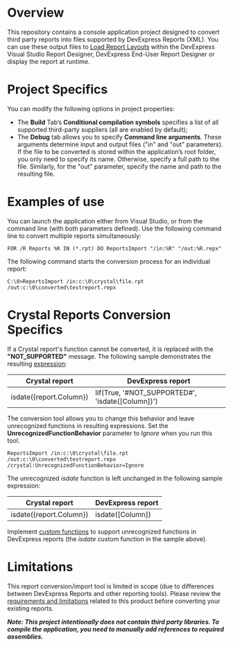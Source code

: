 # Overview
This repository contains a console application project designed to convert third party reports into files supported by DevExpress Reports (XML). You can use these output files to [Load Report Layouts](https://docs.devexpress.com/XtraReports/2666/detailed-guide-to-devexpress-reporting/store-and-distribute-reports/store-report-layouts-and-documents/load-report-layouts) within the DevExpress Visual Studio Report Designer, DevExpress End-User Report Designer or display the report at runtime.

# Project Specifics
You can modify the following options in project properties:
 *	The **Build** Tab’s **Conditional compilation symbols** specifies a list of all supported third-party suppliers (all are enabled by default);
 *	The **Debug** tab allows you to specify **Command line arguments**. These arguments determine input and output files ("in" and "out" parameters). If the file to be converted is stored within the application’s root folder, you only need to specify its name. Otherwise, specify a full path to the file. Similarly, for the "out" parameter, specify the name and path to the resulting file.

# Examples of use
You can launch the application either from Visual Studio, or from the command line (with both parameters defined).
Use the following command line to convert multiple reports simultaneously:
```
FOR /R Reports %R IN (*.rpt) DO ReportsImport "/in:%R" "/out:%R.repx"
```
The following command starts the conversion process for an individual report: 
```
C:\0>ReportsImport /in:c:\0\crystal\file.rpt /out:c:\0\converted\testreport.repx
```

# Crystal Reports Conversion Specifics

If a Crystal report's function cannot be converted, it is replaced with the **"NOT_SUPPORTED"** message. The following sample demonstrates the resulting [expression](https://docs.devexpress.com/XtraReports/120091/detailed-guide-to-devexpress-reporting/use-expressions):

| Crystal report | DevExpress report |
| --- | --- |
| isdate({report.Column}) | Iif(True, '#NOT_SUPPORTED#', 'isdate([Column])') |

The conversion tool allows you to change this behavior and leave unrecognized functions in resulting expressions. Set the **UnrecognizedFunctionBehavior** parameter to *Ignore* when you run this tool.

```
ReportsImport /in:c:\0\crystal\file.rpt /out:c:\0\converted\testreport.repx /crystal:UnrecognizedFunctionBehavior=Ignore
```

The unrecognized *isdate* function is left unchanged in the following sample expression:

| Crystal report | DevExpress report |
| --- | --- |
| isdate({report.Column}) | isdate([Column]) | 

Implement [custom functions](https://docs.devexpress.com/XtraReports/DevExpress.XtraReports.Expressions.CustomFunctions) to support  unrecognized functions in DevExpress reports (the *isdate* custom function in the sample above).

# Limitations
This report conversion/import tool is limited in scope (due to differences between DevExpress Reports and other reporting tools). Please review the [requirements and limitations](https://docs.devexpress.com/XtraReports/1468/get-started-with-devexpress-reporting/add-a-report-to-your-.net-application/convert-third-party-reports-to-devexpress-reports) related to this product before converting your existing reports.

**_Note: This project intentionally does not contain third party libraries. To compile the application, you need to manually add references to required assemblies._**
